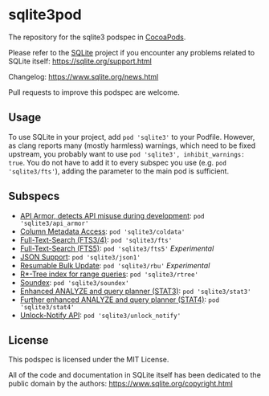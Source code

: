sqlite3pod
==========

The repository for the sqlite3 podspec in [CocoaPods](http://cocoapods.org).

Please refer to the [SQLite](https://www.sqlite.org) project if you encounter any problems related to SQLite itself: https://sqlite.org/support.html

Changelog: https://www.sqlite.org/news.html

Pull requests to improve this podspec are welcome.

## Usage

To use SQLite in your project, add `pod 'sqlite3'` to your Podfile. However, as clang reports many (mostly harmless) warnings, which need to be fixed upstream, you probably want to use `pod 'sqlite3', inhibit_warnings: true`. You do not have to add it to every subspec you use (e.g. `pod 'sqlite3/fts'`), adding the parameter to the main pod is sufficient.


## Subspecs

- [API Armor, detects API misuse during development](https://sqlite.org/compile.html#enable_api_armor): `pod 'sqlite3/api_armor'`
- [Column Metadata Access](https://sqlite.org/compile.html#enable_column_metadata): `pod 'sqlite3/coldata'`
- [Full-Text-Search (FTS3/4)](https://www.sqlite.org/fts3.html): `pod 'sqlite3/fts'`
- [Full-Text-Search (FTS5)](https://www.sqlite.org/fts5.html): `pod 'sqlite3/fts5'` *Experimental*
- [JSON Support](https://www.sqlite.org/json1.html): `pod 'sqlite3/json1'`
- [Resumable Bulk Update](https://www.sqlite.org/rbu.html): `pod 'sqlite3/rbu'` *Experimental*
- [R*-Tree index for range queries](https://www.sqlite.org/rtree.html): `pod 'sqlite3/rtree'`
- [Soundex](https://www.sqlite.org/lang_corefunc.html#soundex): `pod 'sqlite3/soundex'`
- [Enhanced ANALYZE and query planner (STAT3)](https://sqlite.org/compile.html#enable_stat3): `pod 'sqlite3/stat3'`
- [Further enhanced ANALYZE and query planner (STAT4)](https://sqlite.org/compile.html#enable_stat4): `pod 'sqlite3/stat4'`
- [Unlock-Notify API](https://www.sqlite.org/unlock_notify.html): `pod 'sqlite3/unlock_notify'`


## License

This podspec is licensed under the MIT License.

All of the code and documentation in SQLite itself has been dedicated to the public domain by the authors: https://www.sqlite.org/copyright.html
